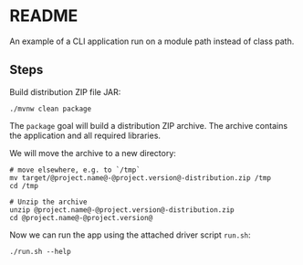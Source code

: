 # README

An example of a CLI application run on a module path instead of class path.

## Steps

Build distribution ZIP file JAR:

```shell
./mvnw clean package
```

The `package` goal will build a distribution ZIP archive. The archive contains the application and all required libraries. 

We will move the archive to a new directory:

```shell
# move elsewhere, e.g. to `/tmp`
mv target/@project.name@-@project.version@-distribution.zip /tmp
cd /tmp

# Unzip the archive
unzip @project.name@-@project.version@-distribution.zip
cd @project.name@-@project.version@
```

Now we can run the app using the attached driver script `run.sh`:
```shell
./run.sh --help
```
